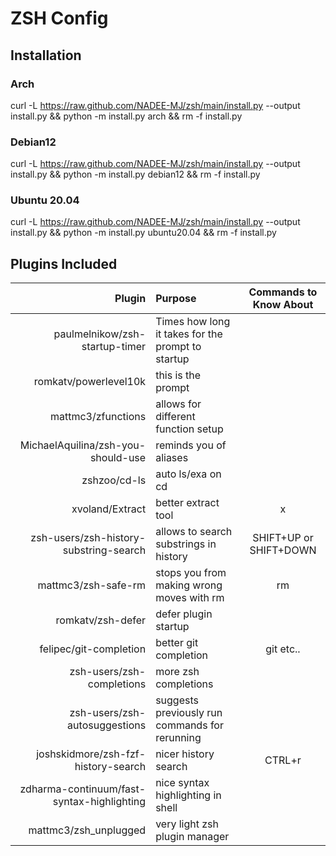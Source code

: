 # ZSH Config

## Installation

### Arch

curl -L https://raw.github.com/NADEE-MJ/zsh/main/install.py --output install.py && python -m install.py arch && rm -f install.py

### Debian12

curl -L https://raw.github.com/NADEE-MJ/zsh/main/install.py --output install.py && python -m install.py debian12 && rm -f install.py

### Ubuntu 20.04

curl -L https://raw.github.com/NADEE-MJ/zsh/main/install.py --output install.py && python -m install.py ubuntu20.04 && rm -f install.py

## Plugins Included

|                                     Plugin | Purpose                                           | Commands to Know About |
| -----------------------------------------: | :------------------------------------------------ | :--------------------: |
|             paulmelnikow/zsh-startup-timer | Times how long it takes for the prompt to startup |                        |
|                      romkatv/powerlevel10k | this is the prompt                                |                        |
|                         mattmc3/zfunctions | allows for different function setup               |                        |
|         MichaelAquilina/zsh-you-should-use | reminds you of aliases                            |                        |
|                               zshzoo/cd-ls | auto ls/exa on cd                                 |                        |
|                            xvoland/Extract | better extract tool                               |           x            |
|     zsh-users/zsh-history-substring-search | allows to search substrings in history            | SHIFT+UP or SHIFT+DOWN |
|                        mattmc3/zsh-safe-rm | stops you from making wrong moves with rm         |           rm           |
|                          romkatv/zsh-defer | defer plugin startup                              |                        |
|                     felipec/git-completion | better git completion                             |       git etc..        |
|                  zsh-users/zsh-completions | more zsh completions                              |                        |
|              zsh-users/zsh-autosuggestions | suggests previously run commands for rerunning    |                        |
|        joshskidmore/zsh-fzf-history-search | nicer history search                              |         CTRL+r         |
| zdharma-continuum/fast-syntax-highlighting | nice syntax highlighting in shell                 |                        |
|                      mattmc3/zsh_unplugged | very light zsh plugin manager                     |                        |